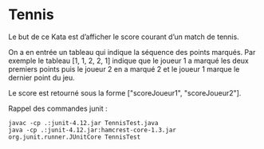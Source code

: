 # Tennis

Le but de ce Kata est d’afficher le score courant d’un match de tennis. 

On a en entrée un tableau qui indique la séquence des points marqués. 
Par exemple le tableau [1, 1, 2, 2, 1] indique que le joueur 1 a marqué les deux premiers points puis le joueur 2 en a marqué 2 et le joueur 1 marque le dernier point du jeu.

Le score est retourné sous la forme ["scoreJoueur1", "scoreJoueur2"].

Rappel des commandes junit :

    javac -cp .:junit-4.12.jar TennisTest.java
    java -cp .:junit-4.12.jar:hamcrest-core-1.3.jar org.junit.runner.JUnitCore TennisTest
